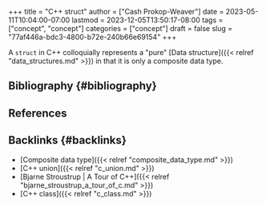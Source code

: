 +++
title = "C++ struct"
author = ["Cash Prokop-Weaver"]
date = 2023-05-11T10:04:00-07:00
lastmod = 2023-12-05T13:50:17-08:00
tags = ["concept", "concept"]
categories = ["concept"]
draft = false
slug = "77af446a-bdc3-4800-b72e-240b66e69154"
+++

A `struct` in C++ colloquially represents a "pure" [Data structure]({{< relref "data_structures.md" >}}) in that it is only a composite data type.


## Bibliography {#bibliography}

## References

<style>.csl-entry{text-indent: -1.5em; margin-left: 1.5em;}</style><div class="csl-bib-body">
</div>


## Backlinks {#backlinks}

-   [Composite data type]({{< relref "composite_data_type.md" >}})
-   [C++ union]({{< relref "c_union.md" >}})
-   [Bjarne Stroustrup | A Tour of C++]({{< relref "bjarne_stroustrup_a_tour_of_c.md" >}})
-   [C++ class]({{< relref "c_class.md" >}})
